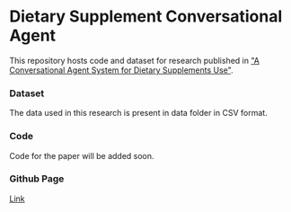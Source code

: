 <!-- ## Welcome to GitHub Pages

You can use the [editor on GitHub](https://github.com/esha-singh/Supplement_Conversational_agent/edit/main/README.md) to maintain and preview the content for your website in Markdown files.

Whenever you commit to this repository, GitHub Pages will run [Jekyll](https://jekyllrb.com/) to rebuild the pages in your site, from the content in your Markdown files.
### Markdown

Markdown is a lightweight and easy-to-use syntax for styling your writing. It includes conventions for

```markdown
Syntax highlighted code block

# Header 1
## Header 2
### Header 3

- Bulleted
- List

1. Numbered
2. List

**Bold** and _Italic_ and `Code` text

[Link](url) and ![Image](src)
```

For more details see [GitHub Flavored Markdown](https://guides.github.com/features/mastering-markdown/).

### Jekyll Themes

Your Pages site will use the layout and styles from the Jekyll theme you have selected in your [repository settings](https://github.com/esha-singh/Supplement_Conversational_agent/settings/pages). The name of this theme is saved in the Jekyll `_config.yml` configuration file.

### Support or Contact

Having trouble with Pages? Check out our [documentation](https://docs.github.com/categories/github-pages-basics/) or [contact support](https://support.github.com/contact) and we’ll help you sort it out.
 -->
 
 # Dietary Supplement Conversational Agent
 
 This repository hosts code and dataset for research published in ["A Conversational Agent System for Dietary Supplements Use"](https://github.com/esha-singh/Supplement_Conversational_agent/).
 
### Dataset
The data used in this research is present in data folder in CSV format.

### Code
Code for the paper will be added soon.

### Github Page
[Link]()
